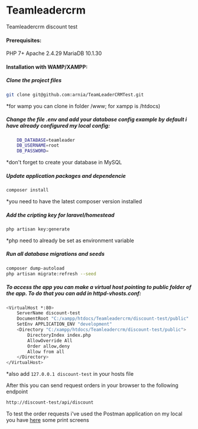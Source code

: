 # Teamleadercrm

Teamleadercrm discount test

#### Prerequisites:

PHP 7+
Apache 2.4.29
MariaDB 10.1.30

#### Installation with WAMP/XAMPP:

##### Clone the project files
```bash
git clone git@github.com:arnia/TeamLeaderCRMTest.git
```
*for wamp you can clone in folder /www; for xampp is /htdocs)

##### Change the file .env and add your database config example by default i have already configured my local config:

```bash
    DB_DATABASE=teamleader
    DB_USERNAME=root
    DB_PASSWORD=
```
*don't forget to create your database in MySQL

##### Update application packages and dependencie
```bash
composer install
```
*you need to have the latest composer version installed

##### Add the cripting key for laravel/homestead
```bash
php artisan key:generate
```
*php need to already be set as environment variable

##### Run all database migrations and seeds
```bash
composer dump-autoload
php artisan migrate:refresh --seed
```

##### To access the app you can make a virtual host pointing to public folder of the app. To do that you can add in httpd-vhosts.conf:
```bash
<VirtualHost *:80>
    ServerName discount-test
    DocumentRoot "C:/xampp/htdocs/Teamleadercrm/discount-test/public"
    SetEnv APPLICATION_ENV "development"
    <Directory "C:/xampp/htdocs/Teamleadercrm/discount-test/public">
        DirectoryIndex index.php
        AllowOverride All
        Order allow,deny
        Allow from all
    </Directory>
</VirtualHost>
```
*also add ```127.0.0.1 discount-test``` in your hosts file

After this you can send request orders in your browser to the following endpoint
```bash
http://discount-test/api/discount
```
To test the order requests i've used the Postman application on my local you have [here](/discount-test/postman_screens/) some print screens


